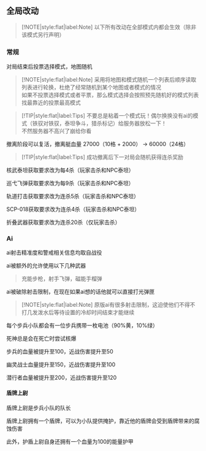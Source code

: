 <!--
> [!TIP|style:flat|label:Tips]
> Rotation是一个用来做一些激进更改和优先测试新更新的服务器，你可以看到在这里相比正常情况下多了许多不一定好玩但有趣的更改，当然，坏处就是Rotation并不稳定（对服务端和客户端都不稳定，但至少是在可玩范围内的），Rotation能承载的人数也很少
-->

## 全局改动

> [!NOTE|style:flat|label:Note]
> 以下所有改动在全部模式内都会生效（除非该模式另行声明）

### 常规

对局结束后投票选择模式，地图随机

> [!NOTE|style:flat|label:Note]
> 采用将地图和模式随机一个列表后顺序读取列表进行轮换，杜绝了经常随机到某个地图或者模式的情况<br/>
> 如果不投票选择模式或者平票，那么模式选择会按照预先随机好的模式列表找最靠近的投票最高模式

> [!TIP|style:flat|label:Tips]
> 不要总是粘着一个模式玩！偶尔换换没有ai的模式（铁驭对铁驭，泰坦争斗，猎杀标记）给服务器放松一下！<br/>
> 不然服务器不高兴了崩给你看

撤离阶段可以复活，撤离艇血量 27000（10格 + 2000） -> 60000（24格）

> [!TIP|style:flat|label:Tips]
> 成功撤离后下一对局会随机获得连杀奖励

核武泰坦获取要求改为每4杀（玩家击杀和NPC泰坦）

巡弋飞弹获取要求改为每9杀（玩家击杀和NPC泰坦）

轨道打击获取要求改为连杀5杀（玩家击杀和NPC泰坦）

SCP-018获取要求改为连杀4杀（玩家击杀和NPC泰坦）

折叠武器获取要求改为连杀20杀（仅玩家击杀）

### Ai

ai射击精准度和警戒相关信息均取自战役

ai被额外的允许使用以下几种武器

> 充能步枪，射手飞弹，磁能手榴弹

ai被破除射击限制，在现在如果ai想的话他就可以直接打光弹匣

> [!NOTE|style:flat|label:Note]
> 原版ai有很多射击限制，这迫使他们不得不打几发泼水后等待设置的冷却时间结束才能继续

每个步兵小队都会有一位步兵携带一枚电池（90%黄，10%绿）

死神总是会在死亡时尝试核爆

步兵的血量被提升至100，近战伤害提升至50

幽灵战士血量提升至150，近战伤害提升至100

潜行者血量被提升至200，近战伤害提升至120

#### 盾牌上尉

盾牌上尉是步兵小队的队长

盾牌上尉拥有一个盾牌，可以为小队提供掩护，靠近他的盾牌会受到盾牌带来的腐蚀伤害

此外，护盾上尉自身还拥有一个血量为100的能量护甲